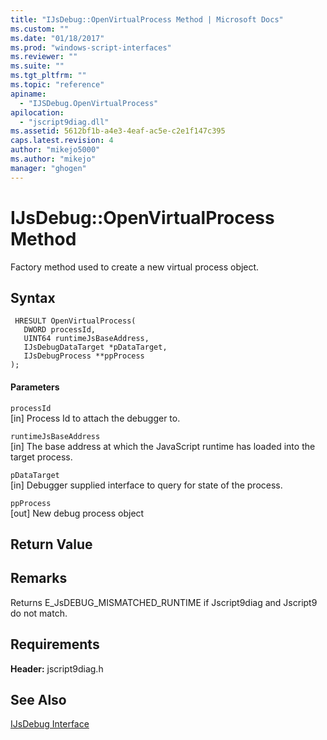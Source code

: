 ```yaml
---
title: "IJsDebug::OpenVirtualProcess Method | Microsoft Docs"
ms.custom: ""
ms.date: "01/18/2017"
ms.prod: "windows-script-interfaces"
ms.reviewer: ""
ms.suite: ""
ms.tgt_pltfrm: ""
ms.topic: "reference"
apiname: 
  - "IJSDebug.OpenVirtualProcess"
apilocation: 
  - "jscript9diag.dll"
ms.assetid: 5612bf1b-a4e3-4eaf-ac5e-c2e1f147c395
caps.latest.revision: 4
author: "mikejo5000"
ms.author: "mikejo"
manager: "ghogen"
---
```

# IJsDebug::OpenVirtualProcess Method
Factory method used to create a new virtual process object.  
  
## Syntax  
  
```  
 HRESULT OpenVirtualProcess(  
   DWORD processId,  
   UINT64 runtimeJsBaseAddress,  
   IJsDebugDataTarget *pDataTarget,  
   IJsDebugProcess **ppProcess  
);  
```  
  
#### Parameters  
 `processId`  
 [in] Process Id to attach the debugger to.  
  
 `runtimeJsBaseAddress`  
 [in] The base address at which the JavaScript runtime has loaded into the target process.  
  
 `pDataTarget`  
 [in] Debugger supplied interface to query for state of the process.  
  
 `ppProcess`  
 [out] New debug process object  
  
## Return Value  
  
## Remarks  
 Returns E_JsDEBUG_MISMATCHED_RUNTIME if Jscript9diag and Jscript9 do not match.  
  
## Requirements  
 **Header:** jscript9diag.h  
  
## See Also  
 [IJsDebug Interface](../../winscript/reference/ijsdebug-interface.md)